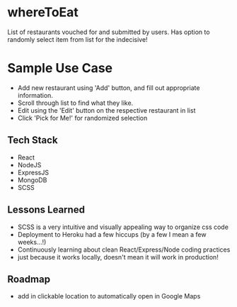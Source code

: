 # whereToEat
List of restaurants vouched for and submitted by users. Has option to randomly select item from list for the indecisive!

# Sample Use Case
- Add new restaurant using 'Add' button, and fill out appropriate information.
- Scroll through list to find what they like.
- Edit using the 'Edit' button on the respective restaurant in list
- Click 'Pick for Me!' for randomized selection

## Tech Stack
- React
- NodeJS
- ExpressJS
- MongoDB
- SCSS

## Lessons Learned
- SCSS is a very intuitive and visually appealing way to organize css code
- Deployment to Heroku had a few hiccups (by a few I mean a few weeks...!)
- Continuously learning about clean React/Express/Node coding practices
- just because it works locally, doesn't mean it will work in production!

## Roadmap
- add in clickable location to automatically open in Google Maps
